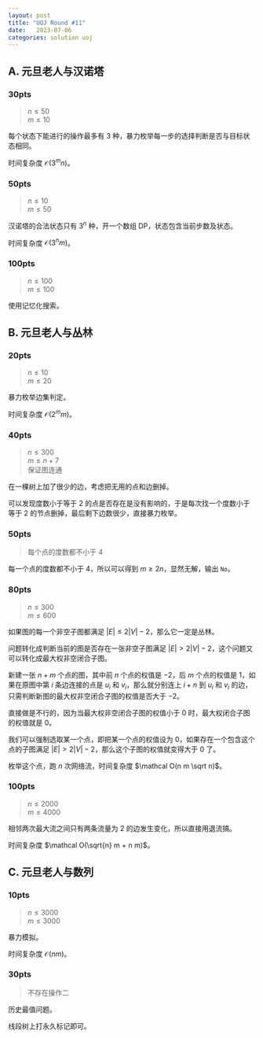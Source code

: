 ```yaml
---
layout: post
title: "UOJ Round #11"
date:   2023-07-06
categories: solution uoj
---
```


## A. 元旦老人与汉诺塔

### 30pts

>   $n \le 50$  
>   $m \le 10$

每个状态下能进行的操作最多有 $3$ 种，暴力枚举每一步的选择判断是否与目标状态相同。

时间复杂度 $\mathcal O(3^m n)$。

### 50pts

>   $n \le 10$  
>   $m \le 50$

汉诺塔的合法状态只有 $3^n$ 种，开一个数组 DP，状态包含当前步数及状态。

时间复杂度 $\mathcal O(3^n m)$。

### 100pts

>   $n \le 100$  
>   $m \le 100$

使用记忆化搜索。

## B. 元旦老人与丛林

### 20pts

>   $n \le 10$  
>   $m \le 20$

暴力枚举边集判定。

时间复杂度 $\mathcal O(2^m m)$。

### 40pts

>   $n \le 300$  
>   $m \le n + 7$  
>   保证图连通

在一棵树上加了很少的边，考虑把无用的点和边删掉。

可以发现度数小于等于 $2$ 的点是否存在是没有影响的，于是每次找一个度数小于等于 $2$ 的节点删掉，最后剩下边数很少，直接暴力枚举。

### 50pts

>   每个点的度数都不小于 $4$

每一个点的度数都不小于 $4$，所以可以得到 $m \ge 2n$，显然无解，输出 `No`。

### 80pts

>   $n \le 300$  
>   $m \le 600$

如果图的每一个非空子图都满足 $\lvert E \rvert \le 2 \lvert V \rvert - 2$，那么它一定是丛林。

问题转化成判断当前的图是否存在一张非空子图满足 $\lvert E \rvert \gt 2 \lvert V \rvert - 2$，这个问题又可以转化成最大权非空闭合子图。

新建一张 $n + m$ 个点的图，其中前 $n$ 个点的权值是 $- 2$，后 $m$ 个点的权值是 $1$，如果在原图中第 $i$ 条边连接的点是 $u_i$ 和 $v_i$，那么就分别连上 $i + n$ 到 $u_i$ 和 $v_i$ 的边，只需判断新图的最大权非空闭合子图的权值是否大于 $- 2$。

直接做是不行的，因为当最大权非空闭合子图的权值小于 $0$ 时，最大权闭合子图的权值就是 0。

我们可以强制选取某一个点，即把某一个点的权值设为 $0$，如果存在一个包含这个点的子图满足 $\lvert E \rvert \gt 2 \lvert V \rvert - 2$，那么这个子图的权值就变得大于 $0$ 了。

枚举这个点，跑 $n$ 次网络流，时间复杂度 $\mathcal O(n m \sqrt n)$。

### 100pts

>   $n \le 2000$  
>   $m \le 4000$

相邻两次最大流之间只有两条流量为 $2$ 的边发生变化，所以直接用退流搞。

时间复杂度 $\mathcal O(\sqrt{n} m + n m)$。

## C. 元旦老人与数列

### 10pts

>   $n \le 3000$  
>   $m \le 3000$

暴力模拟。

时间复杂度 $\mathcal O(n m)$。

### 30pts

>   不存在操作二

历史最值问题。

线段树上打永久标记即可。